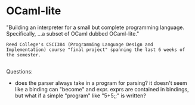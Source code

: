 # OCaml-lite

"Building an interpreter for a small but complete programming language. Specifically, ...a subset of OCaml dubbed OCaml-lite."

```Reed College's CSCI384 (Programming Language Design and Implementation) course "final project" spanning the last 6 weeks of the semester.```

## 
Questions:
- does the parser always take in a program for parsing? it doesn't seem like a binding can "become" and expr. exprs are contained in bindings, but what if a simple "program" like "5+5;;" is written? 